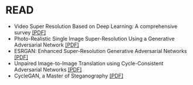 # READ
- Video Super Resolution Based on Deep Learning: A comprehensive survey    [[PDF]](https://arxiv.org/pdf/2007.12928.pdf)
- Photo-Realistic Single Image Super-Resolution Using a Generative Adversarial Network    [[PDF]](https://arxiv.org/pdf/1609.04802.pdf)
- ESRGAN: Enhanced Super-Resolution Generative Adversarial Networks    [[PDF]](https://arxiv.org/pdf/1809.00219.pdf)
- Unpaired Image-to-Image Translation using Cycle-Consistent Adversarial Networks            [[PDF]](https://arxiv.org/pdf/1703.10593)
- CycleGAN, a Master of Steganography  [[PDF]](https://arxiv.org/pdf/1712.02950.pdf)
